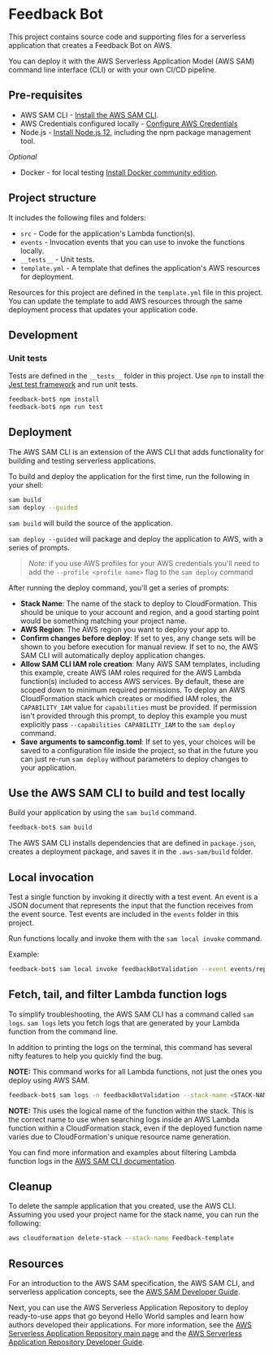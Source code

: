 # Feedback Bot

This project contains source code and supporting files for a serverless application that creates a Feedback Bot on AWS.

You can deploy it with the AWS Serverless Application Model (AWS SAM) command line interface (CLI) or with your own CI/CD pipeline. 

## Pre-requisites
* AWS SAM CLI - [Install the AWS SAM CLI](https://docs.aws.amazon.com/serverless-application-model/latest/developerguide/serverless-sam-cli-install.html).
* AWS Credentials configured locally - [Configure AWS Credentials](https://docs.aws.amazon.com/serverless-application-model/latest/developerguide/serverless-getting-started-set-up-credentials.html)
* Node.js - [Install Node.js 12](https://nodejs.org/en/), including the npm package management tool.

_Optional_
* Docker - for local testing [Install Docker community edition](https://hub.docker.com/search/?type=edition&offering=community).

## Project structure
It includes the following files and folders:

- `src` - Code for the application's Lambda function(s).
- `events` - Invocation events that you can use to invoke the functions locally.
- `__tests__` - Unit tests. 
- `template.yml` - A template that defines the application's AWS resources for deployment.

Resources for this project are defined in the `template.yml` file in this project. You can update the template to add AWS resources through the same deployment process that updates your application code.

## Development
<tbw>

### Unit tests

Tests are defined in the `__tests__` folder in this project. Use `npm` to install the [Jest test framework](https://jestjs.io/) and run unit tests.

```bash
feedback-bot$ npm install
feedback-bot$ npm run test
```

## Deployment

The AWS SAM CLI is an extension of the AWS CLI that adds functionality for building and testing serverless applications.

To build and deploy the application for the first time, run the following in your shell:

```bash
sam build
sam deploy --guided
```

`sam build` will build the source of the application. 

`sam deploy --guided` will package and deploy the application to AWS, with a series of prompts.

> _Note_: if you use AWS profiles for your AWS credentials you'll need to add the `--profile <profile name>` flag to the `sam deploy` command

After running the deploy command, you'll get a series of prompts:

* **Stack Name**: The name of the stack to deploy to CloudFormation. This should be unique to your account and region, and a good starting point would be something matching your project name.
* **AWS Region**: The AWS region you want to deploy your app to.
* **Confirm changes before deploy**: If set to yes, any change sets will be shown to you before execution for manual review. If set to no, the AWS SAM CLI will automatically deploy application changes.
* **Allow SAM CLI IAM role creation**: Many AWS SAM templates, including this example, create AWS IAM roles required for the AWS Lambda function(s) included to access AWS services. By default, these are scoped down to minimum required permissions. To deploy an AWS CloudFormation stack which creates or modified IAM roles, the `CAPABILITY_IAM` value for `capabilities` must be provided. If permission isn't provided through this prompt, to deploy this example you must explicitly pass `--capabilities CAPABILITY_IAM` to the `sam deploy` command.
* **Save arguments to samconfig.toml**: If set to yes, your choices will be saved to a configuration file inside the project, so that in the future you can just re-run `sam deploy` without parameters to deploy changes to your application.

## Use the AWS SAM CLI to build and test locally

Build your application by using the `sam build` command.

```bash
feedback-bot$ sam build
```

The AWS SAM CLI installs dependencies that are defined in `package.json`, creates a deployment package, and saves it in the `.aws-sam/build` folder.

## Local invocation

Test a single function by invoking it directly with a test event. An event is a JSON document that represents the input that the function receives from the event source. Test events are included in the `events` folder in this project.

Run functions locally and invoke them with the `sam local invoke` command.

Example: 

```bash
feedback-bot$ sam local invoke feedbackBotValidation --event events/repeat_0.json
```

## Fetch, tail, and filter Lambda function logs

To simplify troubleshooting, the AWS SAM CLI has a command called `sam logs`. `sam logs` lets you fetch logs that are generated by your Lambda function from the command line. 

In addition to printing the logs on the terminal, this command has several nifty features to help you quickly find the bug.

**NOTE:** This command works for all Lambda functions, not just the ones you deploy using AWS SAM.

```bash
feedback-bot$ sam logs -n feedbackBotValidation --stack-name <STACK-NAME> --tail
```

**NOTE:** This uses the logical name of the function within the stack. This is the correct name to use when searching logs inside an AWS Lambda function within a CloudFormation stack, even if the deployed function name varies due to CloudFormation's unique resource name generation.

You can find more information and examples about filtering Lambda function logs in the [AWS SAM CLI documentation](https://docs.aws.amazon.com/serverless-application-model/latest/developerguide/serverless-sam-cli-logging.html).

## Cleanup

To delete the sample application that you created, use the AWS CLI. Assuming you used your project name for the stack name, you can run the following:

```bash
aws cloudformation delete-stack --stack-name Feedback-template
```

## Resources

For an introduction to the AWS SAM specification, the AWS SAM CLI, and serverless application concepts, see the [AWS SAM Developer Guide](https://docs.aws.amazon.com/serverless-application-model/latest/developerguide/what-is-sam.html).

Next, you can use the AWS Serverless Application Repository to deploy ready-to-use apps that go beyond Hello World samples and learn how authors developed their applications. For more information, see the [AWS Serverless Application Repository main page](https://aws.amazon.com/serverless/serverlessrepo/) and the [AWS Serverless Application Repository Developer Guide](https://docs.aws.amazon.com/serverlessrepo/latest/devguide/what-is-serverlessrepo.html).
